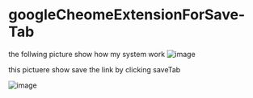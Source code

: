 # googleCheomeExtensionForSave-Tab

the follwing picture show how my system work
![image](https://user-images.githubusercontent.com/86178608/234504640-809b9ae2-5f1a-4357-8f51-4ad6070dc6b8.png)

this pictuere show save the link by clicking saveTab

![image](https://user-images.githubusercontent.com/86178608/234504932-510b0e01-2047-4827-8d1d-662790f16bce.png)


